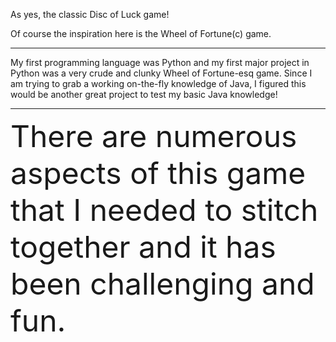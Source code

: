 As yes, the classic Disc of Luck game!

Of course the inspiration here is the Wheel of Fortune(c) game.

---

My first programming language was Python and my first major project in Python was a very crude and clunky Wheel of Fortune-esq game. Since I am trying to grab a working on-the-fly knowledge of Java, I figured this would be another great project to test my basic Java knowledge!

---

<font size=16>There are numerous aspects of this game that I needed to stitch together and it has been challenging and fun.</font>
